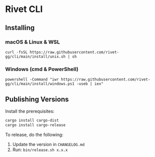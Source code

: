# Rivet CLI

## Installing

### macOS & Linux & WSL

```
curl -fsSL https://raw.githubusercontent.com/rivet-gg/cli/main/install/unix.sh | sh
```

### Windows (cmd & PowerShell)

```
powershell -Command "iwr https://raw.githubusercontent.com/rivet-gg/cli/main/install/windows.ps1 -useb | iex"
```

## Publishing Versions

Install the prerequisites:

```bash
cargo install cargo-dist
cargo install cargo-release
```

To release, do the following:

1. Update the version in `CHANGELOG.md`
2. Run: `bin/release.sh x.x.x`

